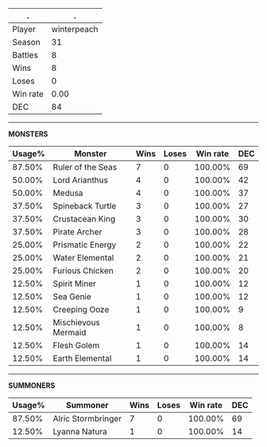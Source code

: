 .|.
|-|-
Player|winterpeach
Season|31
Battles|8
Wins|8
Loses|0
Win rate|0.00
DEC|84

---
**MONSTERS**

Usage%|Monster|Wins|Loses|Win rate|DEC|
-|-|-|-|-|-|
87.50%|Ruler of the Seas|7|0|100.00%|69|
50.00%|Lord Arianthus|4|0|100.00%|42|
50.00%|Medusa|4|0|100.00%|37|
37.50%|Spineback Turtle|3|0|100.00%|27|
37.50%|Crustacean King|3|0|100.00%|30|
37.50%|Pirate Archer|3|0|100.00%|28|
25.00%|Prismatic Energy|2|0|100.00%|22|
25.00%|Water Elemental|2|0|100.00%|21|
25.00%|Furious Chicken|2|0|100.00%|20|
12.50%|Spirit Miner|1|0|100.00%|12|
12.50%|Sea Genie|1|0|100.00%|12|
12.50%|Creeping Ooze|1|0|100.00%|9|
12.50%|Mischievous Mermaid|1|0|100.00%|8|
12.50%|Flesh Golem|1|0|100.00%|14|
12.50%|Earth Elemental|1|0|100.00%|14|

---
**SUMMONERS**

Usage%|Summoner|Wins|Loses|Win rate|DEC|
-|-|-|-|-|-|
87.50%|Alric Stormbringer|7|0|100.00%|69|
12.50%|Lyanna Natura|1|0|100.00%|14|

